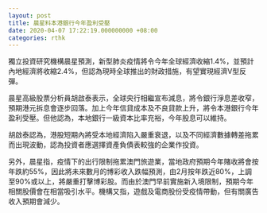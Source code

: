 ```yaml
---
layout: post
title: 晨星料本港銀行今年盈利受壓
date: 2020-04-07 17:22:19.000000000 +08:00
categories: rthk
---
```


獨立投資研究機構晨星預測，新型肺炎疫情將令今年全球經濟收縮1.4%，並預計內地經濟將收縮2.4%，但認為現時全球推出的財政措施，有望實現經濟V型反彈。

晨星高級股票分析員胡啟泰表示，全球央行相繼宣布減息，將令銀行淨息差收窄，預期港元拆息會逐步回落。加上今年信貸成本及不良貸款上升，將令本港銀行今年盈利受壓。但他認為，本地銀行一級資本比率充裕，今年股息可以維持。

胡啟泰認為，港股短期內將受本地經濟陷入嚴重衰退，以及不同經濟數據轉差拖累而出現波動，認為投資者應選擇資產負債表較強的企業作投資。

另外，晨星指，疫情下的出行限制拖累澳門旅遊業，當地政府預期今年賭收將會按年跌約55%，因此將未來數月的博彩收入跌幅預測，由2月按年跌近80%，上調至90%或以上，將嚴重打擊博彩股。而由於澳門早前實施新入境限制，預期今年相關股價會在相當吸引水平。機構又指，遊戲及電商股份受疫情帶動，但有關廣告收入預期會減少。
